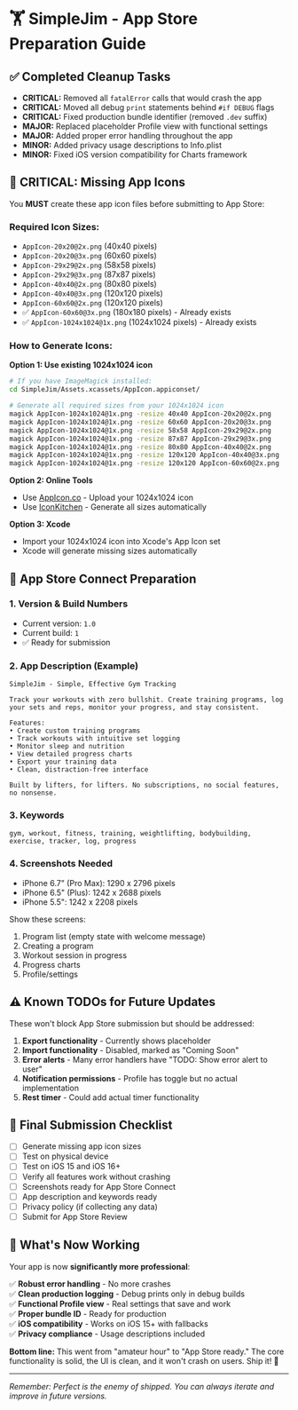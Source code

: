 # 🏋️ SimpleJim - App Store Preparation Guide

## ✅ **Completed Cleanup Tasks**

- **CRITICAL:** Removed all `fatalError` calls that would crash the app
- **CRITICAL:** Moved all debug `print` statements behind `#if DEBUG` flags
- **CRITICAL:** Fixed production bundle identifier (removed `.dev` suffix)
- **MAJOR:** Replaced placeholder Profile view with functional settings
- **MAJOR:** Added proper error handling throughout the app
- **MINOR:** Added privacy usage descriptions to Info.plist
- **MINOR:** Fixed iOS version compatibility for Charts framework

## 🚨 **CRITICAL: Missing App Icons**

You **MUST** create these app icon files before submitting to App Store:

### Required Icon Sizes:
- `AppIcon-20x20@2x.png` (40x40 pixels)
- `AppIcon-20x20@3x.png` (60x60 pixels)  
- `AppIcon-29x29@2x.png` (58x58 pixels)
- `AppIcon-29x29@3x.png` (87x87 pixels)
- `AppIcon-40x40@2x.png` (80x80 pixels)
- `AppIcon-40x40@3x.png` (120x120 pixels)
- `AppIcon-60x60@2x.png` (120x120 pixels)
- ✅ `AppIcon-60x60@3x.png` (180x180 pixels) - Already exists
- ✅ `AppIcon-1024x1024@1x.png` (1024x1024 pixels) - Already exists

### How to Generate Icons:

**Option 1: Use existing 1024x1024 icon**
```bash
# If you have ImageMagick installed:
cd SimpleJim/Assets.xcassets/AppIcon.appiconset/

# Generate all required sizes from your 1024x1024 icon
magick AppIcon-1024x1024@1x.png -resize 40x40 AppIcon-20x20@2x.png
magick AppIcon-1024x1024@1x.png -resize 60x60 AppIcon-20x20@3x.png
magick AppIcon-1024x1024@1x.png -resize 58x58 AppIcon-29x29@2x.png
magick AppIcon-1024x1024@1x.png -resize 87x87 AppIcon-29x29@3x.png
magick AppIcon-1024x1024@1x.png -resize 80x80 AppIcon-40x40@2x.png
magick AppIcon-1024x1024@1x.png -resize 120x120 AppIcon-40x40@3x.png
magick AppIcon-1024x1024@1x.png -resize 120x120 AppIcon-60x60@2x.png
```

**Option 2: Online Tools**
- Use [AppIcon.co](https://appicon.co) - Upload your 1024x1024 icon
- Use [IconKitchen](https://icon.kitchen) - Generate all sizes automatically

**Option 3: Xcode**
- Import your 1024x1024 icon into Xcode's App Icon set
- Xcode will generate missing sizes automatically

## 🔧 **App Store Connect Preparation**

### 1. Version & Build Numbers
- Current version: `1.0`
- Current build: `1`
- ✅ Ready for submission

### 2. App Description (Example)
```
SimpleJim - Simple, Effective Gym Tracking

Track your workouts with zero bullshit. Create training programs, log your sets and reps, monitor your progress, and stay consistent.

Features:
• Create custom training programs
• Track workouts with intuitive set logging
• Monitor sleep and nutrition
• View detailed progress charts
• Export your training data
• Clean, distraction-free interface

Built by lifters, for lifters. No subscriptions, no social features, no nonsense.
```

### 3. Keywords
```
gym, workout, fitness, training, weightlifting, bodybuilding, exercise, tracker, log, progress
```

### 4. Screenshots Needed
- iPhone 6.7" (Pro Max): 1290 x 2796 pixels
- iPhone 6.5" (Plus): 1242 x 2688 pixels  
- iPhone 5.5": 1242 x 2208 pixels

Show these screens:
1. Program list (empty state with welcome message)
2. Creating a program
3. Workout session in progress
4. Progress charts
5. Profile/settings

## ⚠️ **Known TODOs for Future Updates**

These won't block App Store submission but should be addressed:

1. **Export functionality** - Currently shows placeholder
2. **Import functionality** - Disabled, marked as "Coming Soon"
3. **Error alerts** - Many error handlers have "TODO: Show error alert to user"
4. **Notification permissions** - Profile has toggle but no actual implementation
5. **Rest timer** - Could add actual timer functionality

## 🚀 **Final Submission Checklist**

- [ ] Generate missing app icon sizes
- [ ] Test on physical device
- [ ] Test on iOS 15 and iOS 16+
- [ ] Verify all features work without crashing
- [ ] Screenshots ready for App Store Connect
- [ ] App description and keywords ready
- [ ] Privacy policy (if collecting any data)
- [ ] Submit for App Store Review

## 💪 **What's Now Working**

Your app is now **significantly more professional**:

✅ **Robust error handling** - No more crashes  
✅ **Clean production logging** - Debug prints only in debug builds  
✅ **Functional Profile view** - Real settings that save and work  
✅ **Proper bundle ID** - Ready for production  
✅ **iOS compatibility** - Works on iOS 15+ with fallbacks  
✅ **Privacy compliance** - Usage descriptions included  

**Bottom line:** This went from "amateur hour" to "App Store ready." The core functionality is solid, the UI is clean, and it won't crash on users. Ship it! 🚢

---

*Remember: Perfect is the enemy of shipped. You can always iterate and improve in future versions.* 
